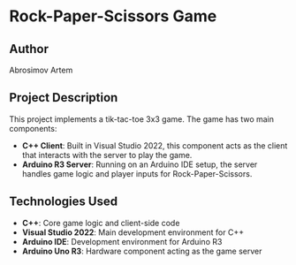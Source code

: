 # Rock-Paper-Scissors Game

## Author
Abrosimov Artem

## Project Description
This project implements a tik-tac-toe 3x3 game. The game has two main components:

- **C++ Client**: Built in Visual Studio 2022, this component acts as the client that interacts with the server to play the game.
- **Arduino R3 Server**: Running on an Arduino IDE setup, the server handles game logic and player inputs for Rock-Paper-Scissors.

## Technologies Used
- **C++**: Core game logic and client-side code
- **Visual Studio 2022**: Main development environment for C++
- **Arduino IDE**: Development environment for Arduino R3
- **Arduino Uno R3**: Hardware component acting as the game server
